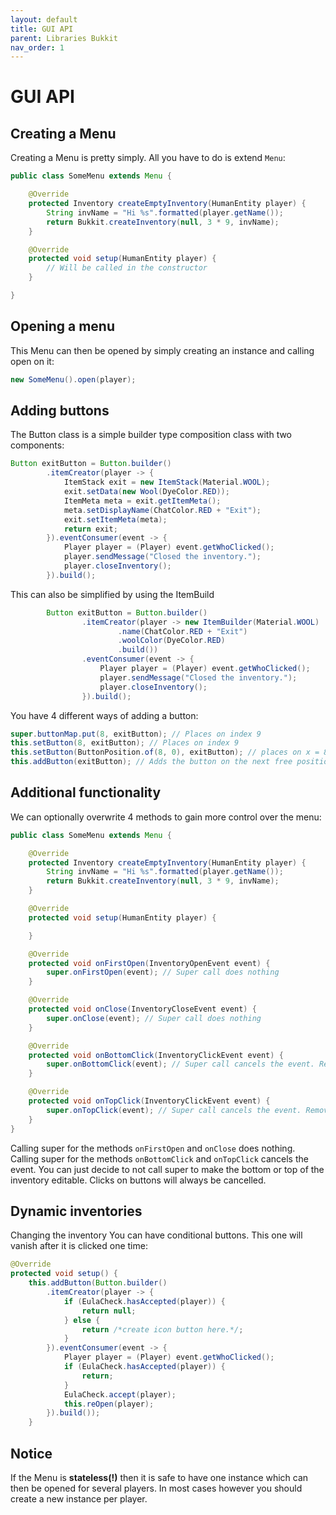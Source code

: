 ```yaml
---
layout: default
title: GUI API
parent: Libraries Bukkit
nav_order: 1
---
```


# GUI API

## Creating a Menu

Creating a Menu is pretty simply. All you have to do is extend `Menu`:
```java
public class SomeMenu extends Menu {

    @Override
    protected Inventory createEmptyInventory(HumanEntity player) {
        String invName = "Hi %s".formatted(player.getName());
        return Bukkit.createInventory(null, 3 * 9, invName);
    }

    @Override
    protected void setup(HumanEntity player) {
        // Will be called in the constructor
    }

}
```

## Opening a menu
This Menu can then be opened by simply creating an instance and calling open on it:
```java
new SomeMenu().open(player);
```

## Adding buttons

The Button class is a simple builder type composition class with two components:
```java
Button exitButton = Button.builder()
        .itemCreator(player -> {
            ItemStack exit = new ItemStack(Material.WOOL);
            exit.setData(new Wool(DyeColor.RED));
            ItemMeta meta = exit.getItemMeta();
            meta.setDisplayName(ChatColor.RED + "Exit");
            exit.setItemMeta(meta);
            return exit;
        }).eventConsumer(event -> {
            Player player = (Player) event.getWhoClicked();
            player.sendMessage("Closed the inventory.");
            player.closeInventory();
        }).build();
```

This can also be simplified by using the ItemBuild
```java
        Button exitButton = Button.builder()
                .itemCreator(player -> new ItemBuilder(Material.WOOL)
                        .name(ChatColor.RED + "Exit")
                        .woolColor(DyeColor.RED)
                        .build())
                .eventConsumer(event -> {
                    Player player = (Player) event.getWhoClicked();
                    player.sendMessage("Closed the inventory.");
                    player.closeInventory();
                }).build();
```

You have 4 different ways of adding a button:
```java
super.buttonMap.put(8, exitButton); // Places on index 9
this.setButton(8, exitButton); // Places on index 9
this.setButton(ButtonPosition.of(8, 0), exitButton); // places on x = 8 & y = 0
this.addButton(exitButton); // Adds the button on the next free position
```

## Additional functionality

We can optionally overwrite 4 methods to gain more control over the menu:
```java
public class SomeMenu extends Menu {

    @Override
    protected Inventory createEmptyInventory(HumanEntity player) {
        String invName = "Hi %s".formatted(player.getName());
        return Bukkit.createInventory(null, 3 * 9, invName);
    }

    @Override
    protected void setup(HumanEntity player) {

    }

    @Override
    protected void onFirstOpen(InventoryOpenEvent event) {
        super.onFirstOpen(event); // Super call does nothing
    }

    @Override
    protected void onClose(InventoryCloseEvent event) {
        super.onClose(event); // Super call does nothing
    }

    @Override
    protected void onBottomClick(InventoryClickEvent event) {
        super.onBottomClick(event); // Super call cancels the event. Remove if you want to allow clicks.
    }

    @Override
    protected void onTopClick(InventoryClickEvent event) {
        super.onTopClick(event); // Super call cancels the event. Remove if you want to allow clicks.
    }
}
```

Calling super for the methods `onFirstOpen` and `onClose` does nothing.
Calling super for the methods `onBottomClick` and `onTopClick` cancels the event.
You can just decide to not call super to make the bottom or top of the inventory editable.
Clicks on buttons will always be cancelled.

## Dynamic inventories

Changing the inventory
You can have conditional buttons. This one will vanish after it is clicked one time:
```java
@Override
protected void setup() {
    this.addButton(Button.builder()
        .itemCreator(player -> {
            if (EulaCheck.hasAccepted(player)) {
                return null;
            } else {
                return /*create icon button here.*/;
            }
        }).eventConsumer(event -> {
            Player player = (Player) event.getWhoClicked();
            if (EulaCheck.hasAccepted(player)) {
                return;
            }
            EulaCheck.accept(player);
            this.reOpen(player);
        }).build());
    }
```

## Notice

If the Menu is **stateless(!)** then it is safe to have one instance which can then be opened for
several players. In most cases however you should create a new instance per player.
